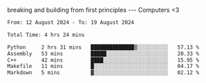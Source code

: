 breaking and building from first principles --- Computers <3

<!--START_SECTION:waka-->

```txt
From: 12 August 2024 - To: 19 August 2024

Total Time: 4 hrs 24 mins

Python     2 hrs 31 mins   ██████████████▒░░░░░░░░░░   57.13 %
Assembly   53 mins         █████░░░░░░░░░░░░░░░░░░░░   20.33 %
C++        42 mins         ████░░░░░░░░░░░░░░░░░░░░░   15.95 %
Makefile   11 mins         █░░░░░░░░░░░░░░░░░░░░░░░░   04.17 %
Markdown   5 mins          ▓░░░░░░░░░░░░░░░░░░░░░░░░   02.12 %
```

<!--END_SECTION:waka-->
